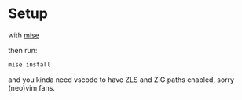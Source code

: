 # Setup

with [mise](https://mise.jdx.dev/configuration.html)


then run:

```bash
mise install
```

and you kinda need vscode to have ZLS and ZIG paths enabled, sorry (neo)vim fans.